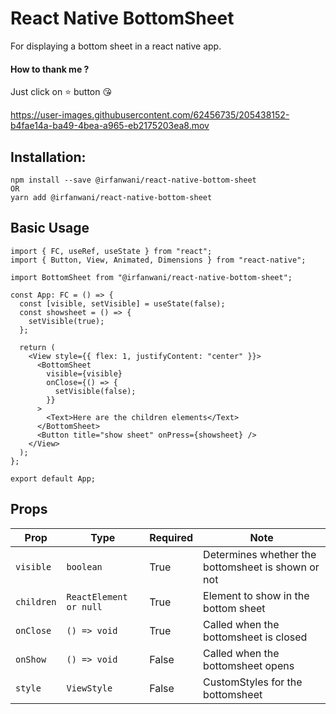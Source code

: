 # React Native BottomSheet

For displaying a bottom sheet in a react native app.

#### How to thank me ?

Just click on ⭐️ button 😘

https://user-images.githubusercontent.com/62456735/205438152-b4fae14a-ba49-4bea-a965-eb2175203ea8.mov

## Installation:

```
npm install --save @irfanwani/react-native-bottom-sheet
OR
yarn add @irfanwani/react-native-bottom-sheet
```

## Basic Usage

```tsx
import { FC, useRef, useState } from "react";
import { Button, View, Animated, Dimensions } from "react-native";

import BottomSheet from "@irfanwani/react-native-bottom-sheet";

const App: FC = () => {
  const [visible, setVisible] = useState(false);
  const showsheet = () => {
    setVisible(true);
  };

  return (
    <View style={{ flex: 1, justifyContent: "center" }}>
      <BottomSheet
        visible={visible}
        onClose={() => {
          setVisible(false);
        }}
      >
        <Text>Here are the children elements</Text>
      </BottomSheet>
      <Button title="show sheet" onPress={showsheet} />
    </View>
  );
};

export default App;
```

## Props

| Prop       | Type                   | Required | Note                                               |
| ---------- | ---------------------- | -------- | -------------------------------------------------- |
| `visible`  | `boolean`              | True     | Determines whether the bottomsheet is shown or not |
| `children` | `ReactElement or null` | True     | Element to show in the bottom sheet                |
| `onClose`  | `() => void`           | True     | Called when the bottomsheet is closed              |
| `onShow`   | `() => void`           | False    | Called when the bottomsheet opens                  |
| `style`    | `ViewStyle`            | False    | CustomStyles for the bottomsheet                   |
